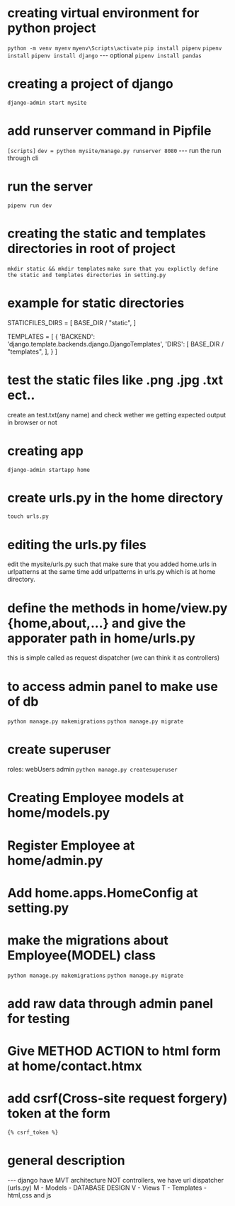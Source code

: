 # creating virtual environment for python project

`python -m venv myenv`
`myenv\Scripts\activate`
`pip install pipenv`
`pipenv install`
`pipenv install django`
--- optional `pipenv install pandas`



# creating a project of django

`django-admin start mysite`
# add runserver command in Pipfile
`[scripts]`
`dev = python mysite/manage.py runserver 8080`
--- run the run through cli

# run the server 
`pipenv run dev`

# creating the static and templates directories in root of project
`mkdir static && mkdir templates`
`make sure that you explictly define the static and templates directories in setting.py`
# example for static directories
STATICFILES_DIRS = [
    BASE_DIR / "static",
]

TEMPLATES = [
    {
        'BACKEND': 'django.template.backends.django.DjangoTemplates',
        'DIRS': [
            BASE_DIR / "templates",
        ],
    }
]

# test the static files like .png .jpg .txt ect..
create an test.txt(any name) and check wether we getting expected output in browser or not



# creating app
`django-admin startapp home`
# create urls.py in the home directory
`touch urls.py`
# editing the urls.py files
edit the mysite/urls.py such that make sure that you added home.urls in urlpatterns
at the same time add urlpatterns in urls.py which is at home directory.

# define the methods in home/view.py {home,about,...} and give the apporater path in home/urls.py
this is simple called as request dispatcher (we can think it as controllers)


# to access admin panel to make use of db
`python manage.py makemigrations`
`python manage.py migrate`


# create superuser
roles:
    webUsers
    admin
`python manage.py createsuperuser`



# Creating Employee models at home/models.py
# Register Employee at home/admin.py
# Add home.apps.HomeConfig at setting.py

# make the migrations about Employee(MODEL) class
`python manage.py makemigrations`
`python manage.py migrate`

# add raw data through admin panel for testing
# Give METHOD ACTION to html form at home/contact.htmx

# add csrf(Cross-site request forgery) token at the form 
`{% csrf_token %}`





# general description 

--- django have MVT architecture NOT controllers, we have url dispatcher (urls.py)
    M - Models - DATABASE DESIGN
    V - Views
    T - Templates - html,css and js


